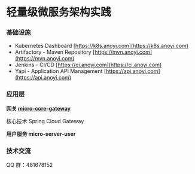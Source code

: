 # 轻量级微服务架构实践

### 基础设施

- Kubernetes Dashboard [https://k8s.anoyi.com](https://k8s.anoyi.com)
- Artifactory - Maven Repository [https://mvn.anoyi.com](https://mvn.anoyi.com)
- Jenkins - CI/CD [https://ci.anoyi.com](https://ci.anoyi.com)
- Yapi - Application API Management [https://api.anoyi.com](https://api.anoyi.com)

### 应用层

**网关 [micro-core-gateway](https://github.com/ChinaSilence/micro-core-gateway)**

核心技术 Spring Cloud Gateway

**用户服务 micro-server-user**



### 技术交流

QQ 群：481678152
